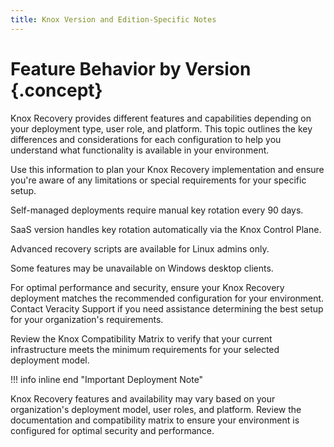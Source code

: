```yaml
---
title: Knox Version and Edition-Specific Notes
---
```


# Feature Behavior by Version {.concept}

Knox Recovery provides different features and capabilities depending on your deployment type, user role, and platform. This topic outlines the key differences and considerations for each configuration to help you understand what functionality is available in your environment.

Use this information to plan your Knox Recovery implementation and ensure you're aware of any limitations or special requirements for your specific setup.

<p product="self-managed">
  Self-managed deployments require manual key rotation every 90 days.
</p>

<p product="saas">
  SaaS version handles key rotation automatically via the Knox Control Plane.
</p>

<p audience="admin" platform="linux">
  Advanced recovery scripts are available for Linux admins only.
</p>

<p audience="user" platform="windows">
  Some features may be unavailable on Windows desktop clients.
</p>

For optimal performance and security, ensure your Knox Recovery deployment matches the recommended configuration for your environment. Contact Veracity Support if you need assistance determining the best setup for your organization's requirements.

Review the Knox Compatibility Matrix to verify that your current infrastructure meets the minimum requirements for your selected deployment model.

!!! info inline end "Important Deployment Note"

  Knox Recovery features and availability may vary based on your organization's deployment model, user roles, and platform. Review the documentation and compatibility matrix to ensure your environment is configured for optimal security and performance.
